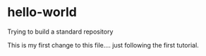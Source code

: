# hello-world
Trying to build a standard repository


This is my first change to this file.... just following the first tutorial.
